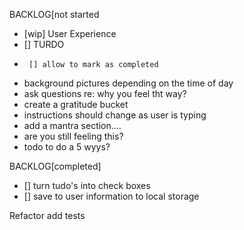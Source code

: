 BACKLOG[not started
 * [wip] User Experience
 * [] TURDO
 *      [] allow to mark as completed
 *  background pictures depending on the time of day
 *  ask questions re: why you feel tht way?
 *  create a gratitude bucket
 *  instructions should change as user is typing
 *  add a mantra section....
 *  are you still feeling this? 
 *   todo to do a 5 wyys?
 

BACKLOG[completed]
 * [] turn tudo's into check boxes
 * [] save to user information to local storage 

Refactor
   add tests